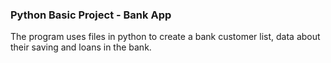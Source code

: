 ### Python Basic Project - Bank App

The program uses files in python to create a bank customer list, data about their saving and loans in the bank.
